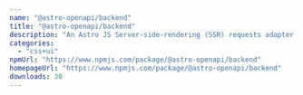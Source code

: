```yaml
---
name: "@astro-openapi/backend"
title: "@astro-openapi/backend"
description: "An Astro JS Server-side-rendering (SSR) requests adapter for OpenAPI Backend."
categories:
  - "css+ui"
npmUrl: "https://www.npmjs.com/package/@astro-openapi/backend"
homepageUrl: "https://www.npmjs.com/package/@astro-openapi/backend"
downloads: 30
---
```


